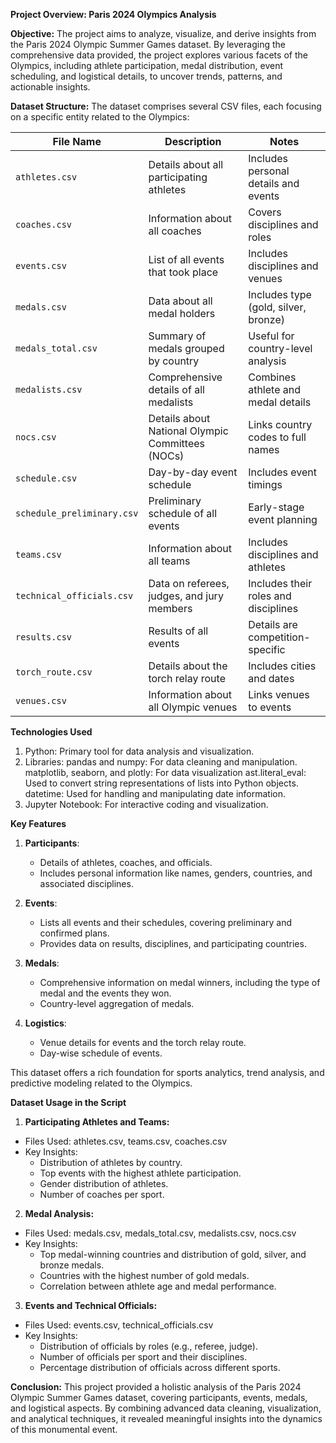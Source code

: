 **Project Overview: Paris 2024 Olympics Analysis**

**Objective:**
The project aims to analyze, visualize, and derive insights from the Paris 2024 Olympic Summer Games dataset. By leveraging the comprehensive data provided, the project explores various facets of the Olympics, including athlete participation, medal distribution, event scheduling, and logistical details, to uncover trends, patterns, and actionable insights.

**Dataset Structure:**
The dataset comprises several CSV files, each focusing on a specific entity related to the Olympics:

| **File Name**            | **Description**                                              | **Notes**                          |
|--------------------------|--------------------------------------------------------------|------------------------------------|
| `athletes.csv`           | Details about all participating athletes                     | Includes personal details and events |
| `coaches.csv`            | Information about all coaches                                | Covers disciplines and roles       |
| `events.csv`             | List of all events that took place                           | Includes disciplines and venues    |
| `medals.csv`             | Data about all medal holders                                 | Includes type (gold, silver, bronze) |
| `medals_total.csv`       | Summary of medals grouped by country                         | Useful for country-level analysis  |
| `medalists.csv`          | Comprehensive details of all medalists                       | Combines athlete and medal details |
| `nocs.csv`               | Details about National Olympic Committees (NOCs)             | Links country codes to full names  |
| `schedule.csv`           | Day-by-day event schedule                                    | Includes event timings             |
| `schedule_preliminary.csv` | Preliminary schedule of all events                         | Early-stage event planning         |
| `teams.csv`              | Information about all teams                                  | Includes disciplines and athletes  |
| `technical_officials.csv`| Data on referees, judges, and jury members                   | Includes their roles and disciplines |
| `results.csv`            | Results of all events                                        | Details are competition-specific   |
| `torch_route.csv`        | Details about the torch relay route                          | Includes cities and dates          |
| `venues.csv`             | Information about all Olympic venues                         | Links venues to events             |

**Technologies Used**
1. Python: Primary tool for data analysis and visualization.
2. Libraries:
    pandas and numpy: For data cleaning and manipulation.
    matplotlib, seaborn, and plotly: For data visualization
    ast.literal_eval: Used to convert string representations of lists into Python objects.
    datetime: Used for handling and manipulating date information.
4. Jupyter Notebook: For interactive coding and visualization.


**Key Features**
1. **Participants**:
   - Details of athletes, coaches, and officials.
   - Includes personal information like names, genders, countries, and associated disciplines.

2. **Events**:
   - Lists all events and their schedules, covering preliminary and confirmed plans.
   - Provides data on results, disciplines, and participating countries.

3. **Medals**:
   - Comprehensive information on medal winners, including the type of medal and the events they won.
   - Country-level aggregation of medals.

4. **Logistics**:
   - Venue details for events and the torch relay route.
   - Day-wise schedule of events.

This dataset offers a rich foundation for sports analytics, trend analysis, and predictive modeling related to the Olympics.

**Dataset Usage in the Script**
1. **Participating Athletes and Teams:**
  - Files Used: athletes.csv, teams.csv, coaches.csv
  - Key Insights:
      - Distribution of athletes by country.
      - Top events with the highest athlete participation.
      - Gender distribution of athletes.
      - Number of coaches per sport.
    
2. **Medal Analysis:**
  - Files Used: medals.csv, medals_total.csv, medalists.csv, nocs.csv
  - Key Insights:
    - Top medal-winning countries and distribution of gold, silver, and bronze medals.
    - Countries with the highest number of gold medals.
    - Correlation between athlete age and medal performance.

3. **Events and Technical Officials:**
  - Files Used: events.csv, technical_officials.csv
  - Key Insights:
    - Distribution of officials by roles (e.g., referee, judge).
    - Number of officials per sport and their disciplines.
    - Percentage distribution of officials across different sports.

**Conclusion:**
This project provided a holistic analysis of the Paris 2024 Olympic Summer Games dataset, covering participants, events, medals, and logistical aspects. By combining advanced data cleaning, visualization, and analytical techniques, it revealed meaningful insights into the dynamics of this monumental event.
